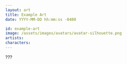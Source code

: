 ```yaml
---
layout: art
title: Example Art
date: YYYY-MM-DD hh:mm:ss -0400

id: example-art
image: /assets/images/avatars/avatar-silhouette.png
artists:
characters:
---
```

???

